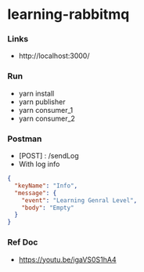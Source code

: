 # learning-rabbitmq

### Links

- http://localhost:3000/

### Run

- yarn install
- yarn publisher
- yarn consumer_1
- yarn consumer_2

### Postman

- [POST] : /sendLog
- With log info

```json
{
  "keyName": "Info",
  "message": {
    "event": "Learning Genral Level",
    "body": "Empty"
  }
}
```

### Ref Doc

- https://youtu.be/igaVS0S1hA4
